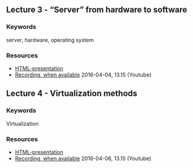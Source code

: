 ## Lecture 3 - “Server” from hardware to software
### Keywords
server, hardware, operating system

### Resources
- [HTML-presentation](https://rawgit.com/1dv031/syllabus/master/lectures/part_2/03_Server-from-hardware-to-software/index.html#/)
- [Recording, when available](#) 2016-04-04, 13.15 (Youtube)

## Lecture 4 - Virtualization methods
### Keywords
Virtualization

### Resources
- [HTML-presentation](#)
- [Recording, when available](#) 2016-04-06, 13.15 (Youtube)
